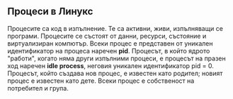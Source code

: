 ## Процеси в Линукс

Процесите са код в изпълнение. Те са активни, живи, изпълняващи се програми. Процесите се състоят от данни, ресурси, състояние и виртуализиран компютър. Всеки процес е представен от уникален идентификатор на процеса наречен **pid**. Процесът, в който ядрото "работи", когато няма други изпълними процеси, е процесът на празен ход наречен **idle process**, неговия уникален идентификатор pid = 0. Процесът, който създава нов процес, е известен като родител; новият процес е известен като дете. Всеки процес е собственост на потребител и група.
